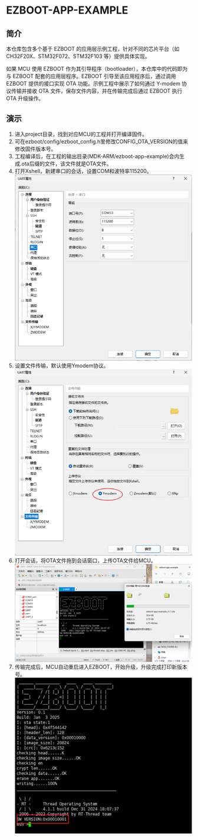 # EZBOOT-APP-EXAMPLE

## 简介

本仓库包含多个基于 EZBOOT 的应用层示例工程，针对不同的芯片平台（如 CH32F20X、STM32F072、STM32F103 等）提供具体实现。

如果 MCU 使用 EZBOOT 作为其引导程序（bootloader），本仓库中的代码即为与 EZBOOT 配套的应用层程序。EZBOOT 引导至该应用程序后，通过调用 EZBOOT 提供的接口实现 OTA 功能。示例工程中展示了如何通过 Y-modem 协议传输并接收 OTA 文件，保存文件内容，并在传输完成后通过 EZBOOT 执行 OTA 升级操作。

## 演示

1. 进入project目录，找到对应MCU的工程并打开编译固件。
2. 可在ezboot/config/ezboot_config.h里修改CONFIG_OTA_VERSION的值来修改固件版本号。
3. 工程编译后，在工程的输出目录(MDK-ARM/ezboot-app-example)会内生成.ota后缀的文件，该文件就是OTA文件。
4. 打开Xshell，新建串口的会话，设置COM和波特率115200。![Snipaste_2025-01-04_18-06-37](image/Snipaste_2025-01-04_18-06-37.png)
5. 设置文件传输，默认使用Ymodem协议。![Snipaste_2025-01-04_18-07-10](image/Snipaste_2025-01-04_18-07-10.png)
6. 打开会话，将OTA文件拖到会话窗口，上传OTA文件给MCU。![Snipaste_2025-01-04_18-10-42](image/Snipaste_2025-01-04_18-10-42.png)
7. 传输完成后，MCU自动重启进入EZBOOT，开始升级，升级完成打印新版本号。![Snipaste_2025-01-04_18-11-14](image/Snipaste_2025-01-04_18-11-14.png)